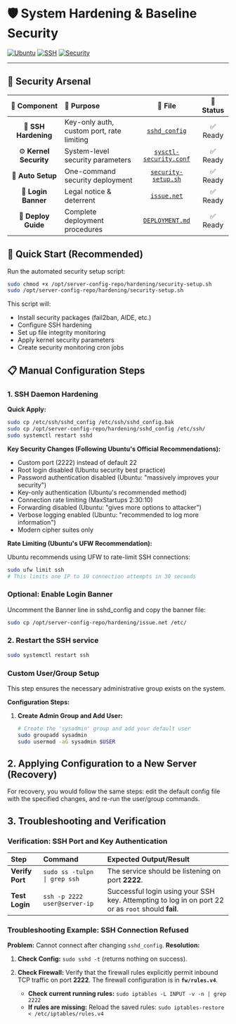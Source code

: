 # 🛡️ **System Hardening & Baseline Security**

[![Ubuntu](https://img.shields.io/badge/Ubuntu-Hardened-E95420?style=for-the-badge&logo=ubuntu&logoColor=white)](https://ubuntu.com/server)
[![SSH](https://img.shields.io/badge/SSH-Key%20Only-success?style=for-the-badge&logo=openssh&logoColor=white)](./sshd_config)
[![Security](https://img.shields.io/badge/Security-Enterprise-red?style=for-the-badge&logo=shield&logoColor=white)](./security-setup.sh)

---

## 🎯 **Security Arsenal**

| 🔐 **Component** | 📝 **Purpose** | 📁 **File** | 🚀 **Status** |
|:---:|:---|:---:|:---:|
| 🔑 **SSH Hardening** | Key-only auth, custom port, rate limiting | [`sshd_config`](./sshd_config) | ✅ Ready |
| ⚙️ **Kernel Security** | System-level security parameters | [`sysctl-security.conf`](./sysctl-security.conf) | ✅ Ready |
| 🤖 **Auto Setup** | One-command security deployment | [`security-setup.sh`](./security-setup.sh) | ✅ Ready |
| 🚨 **Login Banner** | Legal notice & deterrent | [`issue.net`](./issue.net) | ✅ Ready |
| 📖 **Deploy Guide** | Complete deployment procedures | [`DEPLOYMENT.md`](./DEPLOYMENT.md) | ✅ Ready |

## 🚀 Quick Start (Recommended)

Run the automated security setup script:

```bash
sudo chmod +x /opt/server-config-repo/hardening/security-setup.sh
sudo /opt/server-config-repo/hardening/security-setup.sh
```

This script will:
- Install security packages (fail2ban, AIDE, etc.)
- Configure SSH hardening
- Set up file integrity monitoring
- Apply kernel security parameters
- Create security monitoring cron jobs

## 📋 Manual Configuration Steps

### 1. SSH Daemon Hardening

**Quick Apply:**

```bash
sudo cp /etc/ssh/sshd_config /etc/ssh/sshd_config.bak
sudo cp /opt/server-config-repo/hardening/sshd_config /etc/ssh/
sudo systemctl restart sshd
```

**Key Security Changes (Following Ubuntu's Official Recommendations):**
- Custom port (2222) instead of default 22
- Root login disabled (Ubuntu security best practice)
- Password authentication disabled (Ubuntu: "massively improves your security")
- Key-only authentication (Ubuntu's recommended method)
- Connection rate limiting (MaxStartups 2:30:10)
- Forwarding disabled (Ubuntu: "gives more options to attacker")
- Verbose logging enabled (Ubuntu: "recommended to log more information")
- Modern cipher suites only

**Rate Limiting (Ubuntu's UFW Recommendation):**

Ubuntu recommends using UFW to rate-limit SSH connections:

```bash
sudo ufw limit ssh
# This limits one IP to 10 connection attempts in 30 seconds
```

### Optional: Enable Login Banner

Uncomment the Banner line in sshd_config and copy the banner file:

```bash
sudo cp /opt/server-config-repo/hardening/issue.net /etc/
```

### 2. Restart the SSH service

```bash
sudo systemctl restart ssh
```

### Custom User/Group Setup

This step ensures the necessary administrative group exists on the system.

**Configuration Steps:**

1. **Create Admin Group and Add User:**

    ```bash
    # Create the 'sysadmin' group and add your default user
    sudo groupadd sysadmin
    sudo usermod -aG sysadmin $USER
    ```

## 2. Applying Configuration to a New Server (Recovery)

For recovery, you would follow the same steps: edit the default config file with the specified changes, and
re-run the user/group commands.

## 3. Troubleshooting and Verification

### Verification: SSH Port and Key Authentication

| Step | Command | Expected Output/Result |
| :--- | :--- | :--- |
| **Verify Port** | `sudo ss -tulpn \| grep ssh` | The service should be listening on port **2222**. |
| **Test Login** | `ssh -p 2222 user@server-ip` | Successful login using your SSH key. Attempting to log in on port 22 or as `root` should **fail**. |

### Troubleshooting Example: SSH Connection Refused

**Problem:** Cannot connect after changing `sshd_config`.
**Resolution:**

1. **Check Config:** `sudo sshd -t` (returns nothing on success).

2. **Check Firewall:** Verify that the firewall rules explicitly permit inbound TCP traffic on port **2222**.
   The firewall configuration is in **`fw/rules.v4`**.
   - **Check current running rules:** `sudo iptables -L INPUT -v -n | grep 2222`
   - **If rules are missing:** Reload the saved rules: `sudo iptables-restore < /etc/iptables/rules.v4`
